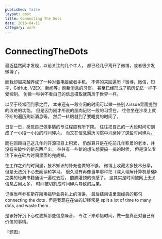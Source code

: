 ```yaml
---  
published: false  
layout: post  
title: Connecting The Dots
date: 2016-04-11  
category: work  
---  
```


# ConnectingTheDots

最近猛然间才发现，以前关注的几个牛人，
都已经几乎离开了微博，或者很少发微博了。

而我却越来越养成了一种对着电脑或者手机，
不停的来回遍历『微博，微信，知乎，GitHub, V2EX，新闻等』刷新消息的习惯。
甚至已经形成了肌肉记忆一样不受控制。
仿佛一秒钟不看自己的信息摄取就落后于世界一样。

以至于经常回到家之后，
本来还有一段空闲的时间可以做一些别人issue里面提到的改进的功能。
但是因为刚才所说的肌肉记忆一般的习惯在，
往往坐在沙发上就不断的遍历刷新消息等。
然后一转眼就到了要睡觉的时间了。

日复一日，感觉自己做事情的专注程度有所下降。
往往把自己的一大段时间切割成了一小段一小段的时间碎片。
而又在信息遍历习惯中消磨掉了这些时间碎片。

而在回顾自己这几年的开源项目上积累，
仍然算只是在吃前几年积累的老本，并没有突破性的新东西产出。
往往有一些新的想法想要搞一搞的时候，
但是没法专注下来在碎片时间里面的完成掉。
 
在工作之外的时间里，技术知识的补充也做的不够。
微博上收藏太多技术分享，但是无法沉下心去阅读和学习。
很久没有再像当年那种把《深入理解计算机基础》之类的经典书籍通读一遍过去后，
醍醐灌顶的快感了。
这其实是时间被网上无关信息占用太多，
时间被切割成时间碎片导致的后果。

记得当年乔布斯在斯坦福毕业典礼上的演讲，
最后结束语里面经典的那句 connecting the dots .
但是我现在在做的却经常是 split a lot of time to many dots, and waste them .

是该好好沉下心过滤掉那些信息噪音，
专注下来珍惜时间，做一些真正对自己有价值的事情。

『题图』


